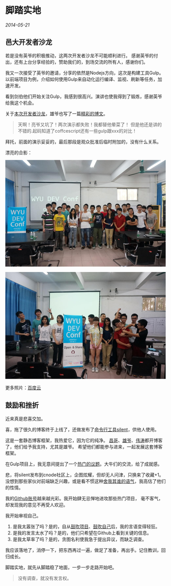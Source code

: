 # 脚踏实地

*2014-05-21*

## 邑大开发者沙龙

若是没有英爷的积极推动，这两次开发者沙龙不可能顺利进行。
感谢英爷的付出，还有上台分享经验的，赞助我们的，到场交流的所有人，感谢你们。

我又一次接受了英爷的邀请，分享的依然是Nodejs方向，这次是构建工具Gulp。
以前端项目为例，介绍如何使用Gulp来自动化运行编译、监视、刷新等任务，加速开发。

看到剑伯他们开始关注Gulp，我感到很高兴。演讲也使我得到了锻炼，感谢英爷给我这个机会。

关于[本次开发者沙龙][2]，雄爷也写了一篇[精彩的博文][1]。

> 天啊！亮爷又坑了！两次演示都失败！我都替他晕菜了！
但是他还是讲的不错的.起码知道了coffcescript还有一些gulp跟xxx的对比！

拜托，前面的演示妥妥的，最后那段是观众批准后临时附加的，没有什么关系。

漂亮的合影：

![ ](DSC07948.JPG)

![ ](DSC07978.JPG)

更多照片：[百度云][3]

## 鼓励和挫折

近来真是悲喜交加。

喜，拖了很久的博客终于上线了，还做发布了[命令行工具silent][4]，供他人使用。

这是一套静态博客框架，我热爱它，因为它的纯净。
[昌哥][5]、[雄爷][6]、[伟涛][7]都开博客了，他们给予我支持，尤其是雄爷。
希望他们都能参与进来，一起发展这套博客框架。

在Gulp项目上，我无意间提出了一个[热门的议题][8]。大牛们的交流，给了成就感。

悲，将silent发布到cnode社区上，企图炫耀，但却无人问津，只换来了收藏+1。
没想到那些家伙对前端缺乏兴趣，或是看不惯这种[舍我其谁的语气][9]，我高估了他们的性情。

我的[Github账号][10]越来越光彩。我开始肆无忌惮地进攻那些热门项目，
毫不客气，却发现我的意见不再受人欢迎。

我开始审视自己。

1. 是我太嚣张了吗？是的，自从[鼓吹项目][11]、[鼓吹自己][12]后，我的言语变得轻狂。
1. 是我的发言太水了吗？是的，他们只希望在Github上看到关键的信息。
1. 是我太草率了吗？是的，贪图名利使我急于提出异议，而缺乏调查。

我应该落地了，消停一下，把东西再过一遍，做足了准备，再出手。记住教训，回归成长。

脚踏实地，就先从脚踏稳了地面，一步一步走路开始吧。

> 没有调查，就没有发言权。

[1]: http://jacsonlee.github.io/Blog/?Diary/Wyu%20Dev%20Conf
[2]: https://github.com/WuyiUniversity/forum/issues/8
[3]: http://pan.baidu.com/s/1hqeK4ra#dir/path=%2FDEV_Conf_2014
[4]: https://github.com/fritx/silent
[5]: http://huangruichang.github.io
[6]: http://jacsonlee.github.io
[7]: http://iamjayden.github.io
[8]: https://github.com/gulpjs/gulp/issues/468
[9]: http://cnodejs.org/topic/537b6e29c3ee0b582000adc4
[10]: https://github.com/fritx
[11]: ../../projects/index.md
[12]: ../my-resume.md
